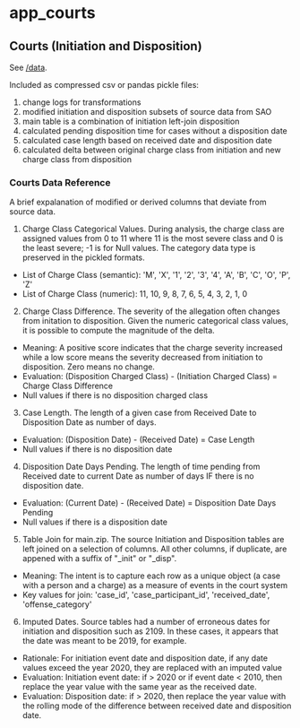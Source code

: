 # app_courts

## Courts (Initiation and Disposition)

See [/data](https://github.com/justinhchae/app_courts/tree/main/data).

Included as compressed csv or pandas pickle files:

1. change logs for transformations
2. modified initiation and disposition subsets of source data from SAO
3. main table is a combination of initiation left-join disposition
4. calculated pending disposition time for cases without a disposition date
5. calculated case length based on received date and disposition date
6. calculated delta between original charge class from initiation and new charge class from disposition

### Courts Data Reference

A brief expalanation of modified or derived columns that deviate from source data. 

1. Charge Class Categorical Values. During analysis, the charge class are assigned values from 0 to 11 where 11 is the most severe class and 0 is the least severe; -1 is for Null values. The category data type is preserved in the pickled formats.

* List of Charge Class (semantic): 'M', 'X', '1', '2', '3', '4', 'A', 'B', 'C', 'O', 'P', 'Z'
* List of Charge Class (numeric): 11, 10, 9, 8, 7, 6, 5, 4, 3, 2, 1, 0

2. Charge Class Difference. The severity of the allegation often changes from initation to disposition. Given the numeric categorical class values, it is possible to compute the magnitude of the delta. 

* Meaning: A positive score indicates that the charge severity increased while a low score means the severity decreased from initiation to disposition. Zero means no change.
* Evaluation: (Disposition Charged Class) - (Initiation Charged Class) = Charge Class Difference
* Null values if there is no disposition charged class

3. Case Length. The length of a given case from Received Date to Disposition Date as number of days. 

* Evaluation: (Disposition Date) - (Received Date) = Case Length
* Null values if there is no disposition date

4. Disposition Date Days Pending. The length of time pending from Received date to current Date as number of days IF there is no disposition date. 

* Evaluation: (Current Date) - (Received Date) = Disposition Date Days Pending
* Null values if there is a disposition date

5. Table Join for main.zip. The source Initiation and Disposition tables are left joined on a selection of columns. All other columns, if duplicate, are appened with a suffix of "_init" or "_disp".

* Meaning: The intent is to capture each row as a unique object (a case with a person and a charge) as a measure of events in the court system
* Key values for join: 'case_id', 'case_participant_id', 'received_date', 'offense_category'

6. Imputed Dates. Source tables had a number of erroneous dates for initiation and disposition such as 2109. In these cases, it appears that the date was meant to be 2019, for example. 

* Rationale: For initiation event date and disposition date, if any date values exceed the year 2020, they are replaced with an imputed value
* Evaluation: Initiation event date: if > 2020 or if event date < 2010, then replace the year value with the same year as the received date.
* Evaluation: Disposition date: if > 2020, then replace the year value with the rolling mode of the difference between received date and disposition date. 

